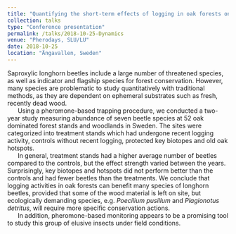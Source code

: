 ```yaml
---
title: "Quantifying the short-term effects of logging in oak forests on threatened longhorn beetles - a pheromone-based approach"
collection: talks
type: "Conference presentation"
permalink: /talks/2018-10-25-Dynamics
venue: "Pherodays, SLU/LU"
date: 2018-10-25
location: "Ängavallen, Sweden"
---
```


Saproxylic longhorn beetles include a large number of threatened species, as well
as indicator and flagship species for forest conservation. However, many species
are problematic to study quantitatively with traditional methods, as they are
dependent on ephemeral substrates such as fresh, recently dead wood. <br/>
&nbsp;&nbsp;&nbsp;&nbsp;&nbsp;&nbsp;Using a pheromone-based trapping procedure, we conducted a two-year study measuring
abundance of seven beetle species at 52 oak dominated forest stands and
woodlands in Sweden. The sites were categorized into treatment stands which
had undergone recent logging activity, controls without recent logging, protected
key biotopes and old oak hotspots. <br/>
&nbsp;&nbsp;&nbsp;&nbsp;&nbsp;&nbsp;In general, treatment stands had a higher average number of beetles compared to the controls, but the effect strength varied between the years. Surprisingly, key biotopes and hotspots did not
perform better than the controls and had fewer beetles than the treatments. We
conclude that logging activities in oak forests can benefit many species of
longhorn beetles, provided that some of the wood material is left on site, but
ecologically demanding species, e.g. *Poecilium pusillum* and *Plagionotus detritus*,
will require more specific conservation actions. <br/>
&nbsp;&nbsp;&nbsp;&nbsp;&nbsp;&nbsp;In addition, pheromone-based monitoring appears to be a promising tool to study this group of elusive insects
under field conditions.
